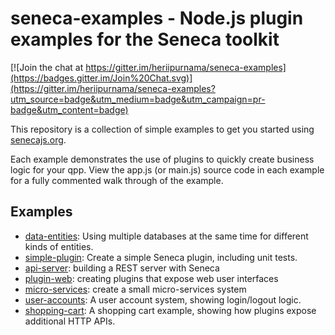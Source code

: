 # seneca-examples - Node.js plugin examples for the Seneca toolkit

[![Join the chat at https://gitter.im/heriipurnama/seneca-examples](https://badges.gitter.im/Join%20Chat.svg)](https://gitter.im/heriipurnama/seneca-examples?utm_source=badge&utm_medium=badge&utm_campaign=pr-badge&utm_content=badge)

This repository is a collection of simple examples to get you started
using [senecajs.org](http://senecajs.org).

Each example demonstrates the use of plugins to quickly create
business logic for your qpp. View the app.js (or main.js) source code in each
example for a fully commented walk through of the example.

## Examples

   * [data-entities](//github.com/rjrodger/seneca-examples/tree/master/data-entities): Using multiple databases at the same time for different kinds of entities.
   * [simple-plugin](//github.com/rjrodger/seneca-examples/tree/master/simple-plugin): Create a simple Seneca plugin, including unit tests.
   * [api-server](//github.com/rjrodger/seneca-examples/tree/master/api-server): building a REST server with Seneca
   * [plugin-web](//github.com/rjrodger/seneca-examples/tree/master/plugin-web): creating plugins that expose web user interfaces
   * [micro-services](github.com/rjrodger/seneca-examples/tree/master/micro-services): create a small micro-services system
   * [user-accounts](//github.com/rjrodger/seneca-examples/tree/master/user-accounts): A user account system, showing login/logout logic.
   * [shopping-cart](//github.com/rjrodger/seneca-examples/tree/master/shopping-cart): A shopping cart example, showing how plugins expose additional HTTP APIs.



